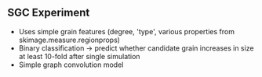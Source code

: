 ## SGC Experiment
  - Uses simple grain features (degree, 'type', various properties from skimage.measure.regionprops)
  - Binary classification -> predict whether candidate grain increases in size at least 10-fold after single simulation
  - Simple graph convolution model
